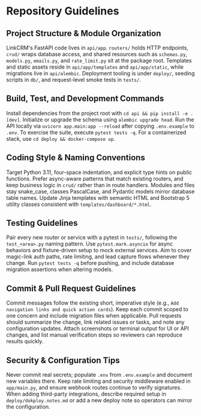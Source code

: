# Repository Guidelines

## Project Structure & Module Organization
LinkCRM's FastAPI code lives in `api/app`. `routers/` holds HTTP endpoints, `crud/` wraps database access, and shared resources such as `schemas.py`, `models.py`, `emails.py`, and `rate_limit.py` sit at the package root. Templates and static assets reside in `api/app/templates` and `api/app/static`, while migrations live in `api/alembic`. Deployment tooling is under `deploy/`, seeding scripts in `db/`, and request-level smoke tests in `tests/`.

## Build, Test, and Development Commands
Install dependencies from the project root with `cd api && pip install -e .[dev]`. Initialize or upgrade the schema using `alembic upgrade head`. Run the API locally via `uvicorn app.main:app --reload` after copying `.env.example` to `.env`. To exercise the suite, execute `pytest tests -q`. For a containerized stack, use `cd deploy && docker-compose up`.

## Coding Style & Naming Conventions
Target Python 3.11, four-space indentation, and explicit type hints on public functions. Prefer async-aware patterns that match existing routers, and keep business logic in `crud/` rather than in route handlers. Modules and files stay snake_case, classes PascalCase, and Pydantic models mirror database table names. Update Jinja templates with semantic HTML and Bootstrap 5 utility classes consistent with `templates/dashboard/*.html`.

## Testing Guidelines
Pair every new router or service with a pytest in `tests/`, following the `test_<area>.py` naming pattern. Use `pytest.mark.asyncio` for async behaviors and fixture-driven setup to mock external services. Aim to cover magic-link auth paths, rate limiting, and lead capture flows whenever they change. Run `pytest tests -q` before pushing, and include database migration assertions when altering models.

## Commit & Pull Request Guidelines
Commit messages follow the existing short, imperative style (e.g., `Add navigation links and quick action cards`). Keep each commit scoped to one concern and include migration files when applicable. Pull requests should summarize the change, link related issues or tasks, and note any configuration updates. Attach screenshots or terminal output for UI or API changes, and list manual verification steps so reviewers can reproduce results quickly.

## Security & Configuration Tips
Never commit real secrets; populate `.env` from `.env.example` and document new variables there. Keep rate limiting and security middleware enabled in `app/main.py`, and ensure webhook routes continue to verify signatures. When adding third-party integrations, describe required setup in `deploy/dokploy.notes.md` or add a new deploy note so operators can mirror the configuration.
